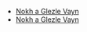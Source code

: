 
 - [Nokh a Glezle Vayn](https://musescore.com/user/10636897/scores/4832700)
 - [Nokh a Glezle Vayn](https://www.schoellerfamily.org/scores/pdf/nokh_a_glezle_vayn.leadsheet.pdf)
